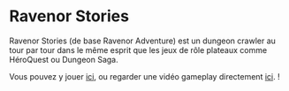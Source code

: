 # Ravenor Stories

Ravenor Stories (de base Ravenor Adventure) est un dungeon crawler au tour par tour dans le même esprit que les jeux de rôle plateaux comme HéroQuest ou Dungeon Saga.

Vous pouvez y jouer [ici](https://linkazer.itch.io/ravenor-stories), ou regarder une vidéo gameplay directement [ici](https://youtu.be/MOMn7ShqXy4). !
